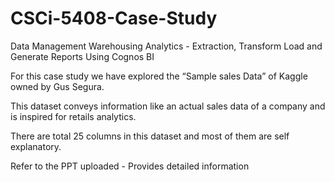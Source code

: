 # CSCi-5408-Case-Study
Data Management Warehousing Analytics - Extraction, Transform Load and Generate Reports Using Cognos BI

For this case study we have explored the “Sample sales Data” of Kaggle owned by Gus Segura.

This dataset conveys information like an actual sales data of a company and is inspired for retails analytics. 

There are total 25 columns in this dataset and most of them are self explanatory.

Refer to the PPT uploaded - Provides detailed information
